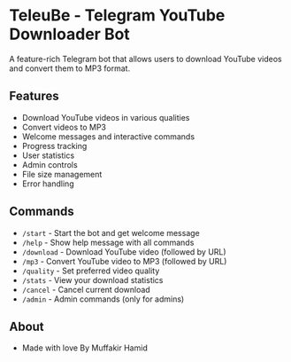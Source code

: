 # TeleuBe - Telegram YouTube Downloader Bot

A feature-rich Telegram bot that allows users to download YouTube videos and convert them to MP3 format.

## Features

- Download YouTube videos in various qualities
- Convert videos to MP3
- Welcome messages and interactive commands
- Progress tracking
- User statistics
- Admin controls
- File size management
- Error handling


## Commands

- `/start` - Start the bot and get welcome message
- `/help` - Show help message with all commands
- `/download` - Download YouTube video (followed by URL)
- `/mp3` - Convert YouTube video to MP3 (followed by URL)
- `/quality` - Set preferred video quality
- `/stats` - View your download statistics
- `/cancel` - Cancel current download
- `/admin` - Admin commands (only for admins)


## About
- Made with love By Muffakir Hamid